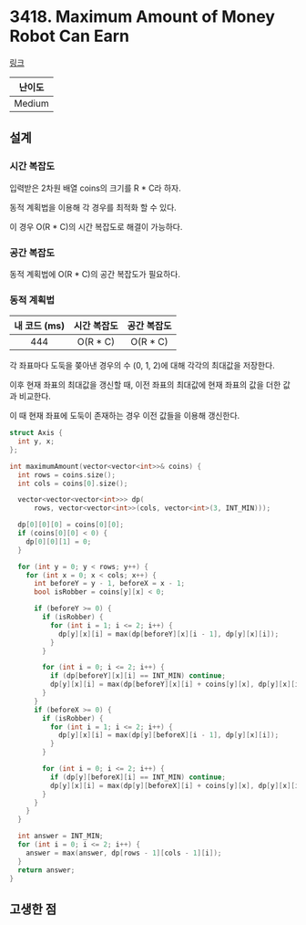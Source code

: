 # 3418. Maximum Amount of Money Robot Can Earn

[링크](https://leetcode.com/problems/maximum-amount-of-money-robot-can-earn/description/)

| 난이도 |
| :----: |
| Medium |

## 설계

### 시간 복잡도

입력받은 2차원 배열 coins의 크기를 R \* C라 하자.

동적 계획법을 이용해 각 경우를 최적화 할 수 있다.

이 경우 O(R \* C)의 시간 복잡도로 해결이 가능하다.

### 공간 복잡도

동적 계획법에 O(R \* C)의 공간 복잡도가 필요하다.

### 동적 계획법

| 내 코드 (ms) | 시간 복잡도 | 공간 복잡도 |
| :----------: | :---------: | :---------: |
|     444      |  O(R \* C)  |  O(R \* C)  |

각 좌표마다 도둑을 쫒아낸 경우의 수 (0, 1, 2)에 대해 각각의 최대값을 저장한다.

이후 현재 좌표의 최대값을 갱신할 때, 이전 좌표의 최대값에 현재 좌표의 값을 더한 값과 비교한다.

이 때 현재 좌표에 도둑이 존재하는 경우 이전 값들을 이용해 갱신한다.

```cpp
struct Axis {
  int y, x;
};

int maximumAmount(vector<vector<int>>& coins) {
  int rows = coins.size();
  int cols = coins[0].size();

  vector<vector<vector<int>>> dp(
      rows, vector<vector<int>>(cols, vector<int>(3, INT_MIN)));

  dp[0][0][0] = coins[0][0];
  if (coins[0][0] < 0) {
    dp[0][0][1] = 0;
  }

  for (int y = 0; y < rows; y++) {
    for (int x = 0; x < cols; x++) {
      int beforeY = y - 1, beforeX = x - 1;
      bool isRobber = coins[y][x] < 0;

      if (beforeY >= 0) {
        if (isRobber) {
          for (int i = 1; i <= 2; i++) {
            dp[y][x][i] = max(dp[beforeY][x][i - 1], dp[y][x][i]);
          }
        }

        for (int i = 0; i <= 2; i++) {
          if (dp[beforeY][x][i] == INT_MIN) continue;
          dp[y][x][i] = max(dp[beforeY][x][i] + coins[y][x], dp[y][x][i]);
        }
      }
      if (beforeX >= 0) {
        if (isRobber) {
          for (int i = 1; i <= 2; i++) {
            dp[y][x][i] = max(dp[y][beforeX][i - 1], dp[y][x][i]);
          }
        }

        for (int i = 0; i <= 2; i++) {
          if (dp[y][beforeX][i] == INT_MIN) continue;
          dp[y][x][i] = max(dp[y][beforeX][i] + coins[y][x], dp[y][x][i]);
        }
      }
    }
  }

  int answer = INT_MIN;
  for (int i = 0; i <= 2; i++) {
    answer = max(answer, dp[rows - 1][cols - 1][i]);
  }
  return answer;
}
```

## 고생한 점
